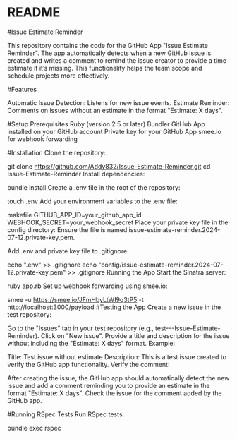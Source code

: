 # README

#Issue Estimate Reminder

This repository contains the code for the GitHub App "Issue Estimate Reminder". The app automatically detects when a new GitHub issue is created and writes a comment to remind the issue creator to provide a time estimate if it’s missing. This functionality helps the team scope and schedule projects more effectively.

#Features

Automatic Issue Detection: Listens for new issue events.
Estimate Reminder: Comments on issues without an estimate in the format "Estimate: X days".

#Setup
Prerequisites
Ruby (version 2.5 or later)
Bundler
GitHub App installed on your GitHub account
Private key for your GitHub App
smee.io for webhook forwarding

#Installation
Clone the repository:


git clone https://github.com/Addy832/Issue-Estimate-Reminder.git
cd Issue-Estimate-Reminder
Install dependencies:


bundle install
Create a .env file in the root of the repository:


touch .env
Add your environment variables to the .env file:

makefile
GITHUB_APP_ID=your_github_app_id
WEBHOOK_SECRET=your_webhook_secret
Place your private key file in the config directory:
Ensure the file is named issue-estimate-reminder.2024-07-12.private-key.pem.

Add .env and private key file to .gitignore:


echo ".env" >> .gitignore
echo "config/issue-estimate-reminder.2024-07-12.private-key.pem" >> .gitignore
Running the App
Start the Sinatra server:


ruby app.rb
Set up webhook forwarding using smee.io:


smee -u https://smee.io/JFmHbyLtWI9q3tP5 -t http://localhost:3000/payload
#Testing the App
Create a new issue in the test repository:

Go to the "Issues" tab in your test repository (e.g., test---Issue-Estimate-Reminder).
Click on "New issue".
Provide a title and description for the issue without including the "Estimate: X days" format.
Example:


Title: Test issue without estimate
Description: This is a test issue created to verify the GitHub app functionality.
Verify the comment:

After creating the issue, the GitHub app should automatically detect the new issue and add a comment reminding you to provide an estimate in the format "Estimate: X days".
Check the issue for the comment added by the GitHub app.

#Running RSpec Tests
Run RSpec tests:

bundle exec rspec


